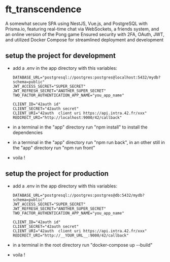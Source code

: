 # ft_transcendence

A somewhat secure SPA using NestJS, Vue.js, and PostgreSQL with Prisma.io, featuring real-time chat via WebSockets, a friends system, 
and an online version of the Pong game
Ensured security with 2FA, OAuth, JWT, and utilized Docker Compose for streamlined deployment and development

## setup the project for development
- add a .env in the app directory with this variables:

      DATABASE_URL="postgresql://postgres:postgres@localhost:5432/mydb?schema=public"
      JWT_ACCESS_SECRET="SUPER_SECRET"
      JWT_REFRESH_SECRET="ANOTHER_SUPER_SECRET"
      TWO_FACTOR_AUTHENTICATION_APP_NAME="you_app_name"

      CLIENT_ID="42auth id"
      CLIENT_SECRET="42auth secret"
      CLIENT_URI="42auth  client uri https://api.intra.42.fr/xxx"
      REDIRECT_URI="http://localhost:9000/42/callback"
 
- in a terminal in the "app" directory run "npm install" to install the dependencies
- in a terminal in the "app" directory run "npm run back", in an other still in the "app" directory run "npm run front"
- voila !


## setup the project for production
- add a .env in the app directory with this variables:

      DATABASE_URL="postgresql://postgres:postgres@db:5432/mydb?schema=public"
      JWT_ACCESS_SECRET="SUPER_SECRET"
      JWT_REFRESH_SECRET="ANOTHER_SUPER_SECRET"
      TWO_FACTOR_AUTHENTICATION_APP_NAME="you_app_name"

      CLIENT_ID="42auth id"
      CLIENT_SECRET="42auth secret"
      CLIENT_URI="42auth  client uri https://api.intra.42.fr/xxx"
      REDIRECT_URI="http://__YOUR_URL__:9000/42/callback"
 
- in a terminal in the root directory run "docker-compose up --build"
- voila !


